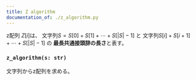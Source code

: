 ```yaml
---
title: Z algorithm
documentation_of: ./z_algorithm.py
---
```


z配列 $Z[i]$は、
文字列$S=S[0]+S[1]+⋯+S[|S|−1]$ と
文字列$S[i]+S[i+1]+⋯+S[|S|−1]$ の
**最長共通接頭辞の長さ**と表す。

### `z_algorithm(s: str)`

文字列からz配列を求める。
